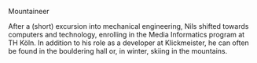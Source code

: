 Mountaineer

After a (short) excursion into mechanical engineering, Nils shifted towards computers and technology, enrolling in the Media Informatics program at TH Köln. In addition to his role as a developer at Klickmeister, he can often be found in the bouldering hall or, in winter, skiing in the mountains.